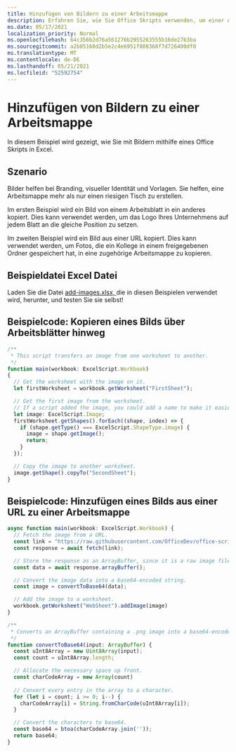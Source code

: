 ```yaml
---
title: Hinzufügen von Bildern zu einer Arbeitsmappe
description: Erfahren Sie, wie Sie Office Skripts verwenden, um einer Arbeitsmappe ein Bild hinzuzufügen und es über Blätter hinweg zu kopieren.
ms.date: 05/17/2021
localization_priority: Normal
ms.openlocfilehash: 64c356b2d76a561276b2955263555b16de27b3ba
ms.sourcegitcommit: a2b85168d2b5e2c4e6951f808368f7d726400df0
ms.translationtype: MT
ms.contentlocale: de-DE
ms.lasthandoff: 05/21/2021
ms.locfileid: "52592754"
---
```

# <a name="add-images-to-a-workbook"></a>Hinzufügen von Bildern zu einer Arbeitsmappe

In diesem Beispiel wird gezeigt, wie Sie mit Bildern mithilfe eines Office Skripts in Excel.

## <a name="scenario"></a>Szenario

Bilder helfen bei Branding, visueller Identität und Vorlagen. Sie helfen, eine Arbeitsmappe mehr als nur einen riesigen Tisch zu erstellen.

Im ersten Beispiel wird ein Bild von einem Arbeitsblatt in ein anderes kopiert. Dies kann verwendet werden, um das Logo Ihres Unternehmens auf jedem Blatt an die gleiche Position zu setzen.

Im zweiten Beispiel wird ein Bild aus einer URL kopiert. Dies kann verwendet werden, um Fotos, die ein Kollege in einem freigegebenen Ordner gespeichert hat, in eine zugehörige Arbeitsmappe zu kopieren.

## <a name="sample-excel-file"></a>Beispieldatei Excel Datei

Laden Sie die Datei <a href="add-images.xlsx">add-images.xlsx, </a> die in diesen Beispielen verwendet wird, herunter, und testen Sie sie selbst!

## <a name="sample-code-copy-an-image-across-worksheets"></a>Beispielcode: Kopieren eines Bilds über Arbeitsblätter hinweg

```TypeScript
/**
 * This script transfers an image from one worksheet to another.
 */
function main(workbook: ExcelScript.Workbook)
{
  // Get the worksheet with the image on it.
  let firstWorksheet = workbook.getWorksheet("FirstSheet");

  // Get the first image from the worksheet.
  // If a script added the image, you could add a name to make it easier to find.
  let image: ExcelScript.Image;
  firstWorksheet.getShapes().forEach((shape, index) => {
    if (shape.getType() === ExcelScript.ShapeType.image) {
      image = shape.getImage();
      return;
    }
  });

  // Copy the image to another worksheet.
  image.getShape().copyTo("SecondSheet");
}
```

## <a name="sample-code-add-an-image-from-a-url-to-a-workbook"></a>Beispielcode: Hinzufügen eines Bilds aus einer URL zu einer Arbeitsmappe

```TypeScript
async function main(workbook: ExcelScript.Workbook) {
  // Fetch the image from a URL.
  const link = "https://raw.githubusercontent.com/OfficeDev/office-scripts-docs/master/docs/images/git-octocat.png";
  const response = await fetch(link);

  // Store the response as an ArrayBuffer, since it is a raw image file.
  const data = await response.arrayBuffer();

  // Convert the image data into a base64-encoded string.
  const image = convertToBase64(data);

  // Add the image to a worksheet.
  workbook.getWorksheet("WebSheet").addImage(image)
}

/**
 * Converts an ArrayBuffer containing a .png image into a base64-encoded string.
 */
function convertToBase64(input: ArrayBuffer) {
  const uInt8Array = new Uint8Array(input);
  const count = uInt8Array.length;

  // Allocate the necessary space up front.
  const charCodeArray = new Array(count) 
  
  // Convert every entry in the array to a character.
  for (let i = count; i >= 0; i--) { 
    charCodeArray[i] = String.fromCharCode(uInt8Array[i]);
  }

  // Convert the characters to base64.
  const base64 = btoa(charCodeArray.join(''));
  return base64;
}
```

